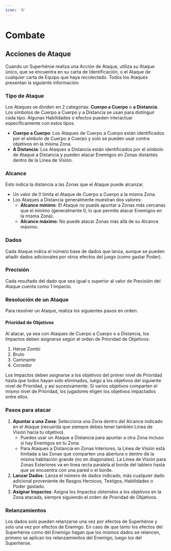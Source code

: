 ```yaml
---
icon: '8'
---
```


# Combate

## Acciones de Ataque

Cuando un Superhéroe realiza una Acción de Ataque, utiliza su Ataque único, que se encuentra en su carta de Identificación, o el Ataque de cualquier carta de Equipo que haya recolectado. Todos los Ataques presentan la siguiente información:

### Tipo de Ataque

Los Ataques se dividen en 2 categorías: **Cuerpo a Cuerpo** o **a Distancia**. Los símbolos de Cuerpo a Cuerpo y a Distancia se usan para distinguir cada tipo. Algunas Habilidades o efectos pueden interactuar específicamente con estos tipos.

* **Cuerpo a Cuerpo**: Los Ataques de Cuerpo a Cuerpo están identificados por el símbolo de Cuerpo a Cuerpo y solo se pueden usar contra objetivos en la misma Zona.
* **A Distancia**: Los Ataques a Distancia están identificados por el símbolo de Ataque a Distancia y pueden atacar Enemigos en Zonas distantes dentro de la Línea de Visión.

### Alcance

Esto indica la distancia a las Zonas que el Ataque puede alcanzar.

* Un valor de 0 limita el Ataque de Cuerpo a Cuerpo a la misma Zona.
* Los Ataques a Distancia generalmente muestran dos valores:
  * **Alcance mínimo**: El Ataque no puede apuntar a Zonas más cercanas que el mínimo (generalmente 0, lo que permite atacar Enemigos en la misma Zona).
  * **Alcance máximo**: No puede atacar Zonas más allá de su Alcance máximo.

### Dados

Cada Ataque indica el número base de dados que lanza, aunque se pueden añadir dados adicionales por otros efectos del juego (como gastar Poder).

### Precisión

Cada resultado del dado que sea igual o superior al valor de Precisión del Ataque cuenta como 1 Impacto.

### Resolución de un Ataque

Para resolver un Ataque, realiza los siguientes pasos en orden:

#### Prioridad de Objetivos

Al atacar, ya sea con Ataques de Cuerpo a Cuerpo o a Distancia, los Impactos deben asignarse según el orden de Prioridad de Objetivos:

1. Héroe Zombi
2. Bruto
3. Caminante
4. Corredor

Los Impactos deben asignarse a los objetivos del primer nivel de Prioridad hasta que todos hayan sido eliminados, luego a los objetivos del siguiente nivel de Prioridad, y así sucesivamente. Si varios objetivos comparten el mismo nivel de Prioridad, los jugadores eligen los objetivos impactados entre ellos.

### Pasos para atacar

1. **Apuntar a una Zona**: Selecciona una Zona dentro del Alcance indicado en el Ataque (recuerda que siempre debes tener también Línea de Visión hacia tu objetivo).
   * Puedes usar un Ataque a Distancia para apuntar a otra Zona incluso si hay Enemigos en tu Zona.
   * Para Ataques a Distancia en Zonas Interiores, la Línea de Visión está limitada a las Zonas que comparten una abertura o dentro de la misma habitación grande (no en diagonales). La Línea de Visión para Zonas Exteriores va en línea recta paralela al borde del tablero hasta que se encuentra con una pared o el borde.
2. **Lanzar Dados**: Lanza el número de dados indicado, más cualquier dado adicional proveniente de Rasgos Heroicos, Testigos, Habilidades o Poder gastado.
3. **Asignar Impactos**: Asigna los Impactos obtenidos a los objetivos en la Zona atacada, siempre siguiendo el orden de Prioridad de Objetivos.

### Relanzamientos

Los dados solo pueden relanzarse una vez por efectos de Superhéroe y solo una vez por efectos de Enemigo. En caso de que tanto los efectos del Superhéroe como del Enemigo hagan que los mismos dados se relancen, primero se aplican los relanzamientos del Enemigo, luego los del Superhéroe.
